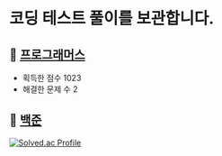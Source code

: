 
# 코딩 테스트 풀이를 보관합니다.

## 📌 [프로그래머스](https://programmers.co.kr/)
- 획득한 점수 1023
- 해결한 문제 수 2
 
## 📌 [백준](https://www.acmicpc.net/) 

 [![Solved.ac Profile](http://mazassumnida.wtf/api/v2/generate_badge?boj=norte0190)](https://solved.ac/norte0190)
 
 
 
